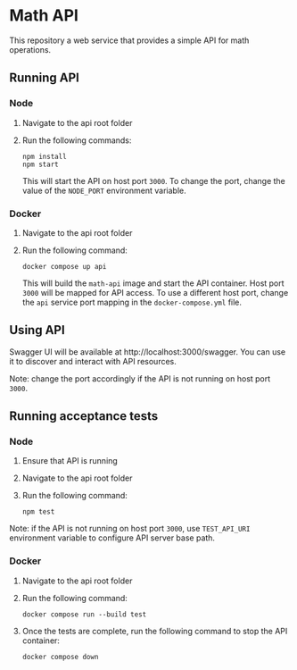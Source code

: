 # Math API

This repository a web service that provides a simple API for math operations.

## Running API

### Node

1. Navigate to the api root folder
2. Run the following commands:

    ```shell
    npm install
    npm start
    ```
    This will start the API on host port `3000`. To change the port, change the value of the `NODE_PORT` environment variable.

### Docker

1. Navigate to the api root folder
2. Run the following command:

    ```shell
    docker compose up api
    ```

    This will build the `math-api` image and start the API container. Host port `3000` will be mapped for API access. To use a different host port, change the `api` service port mapping in the `docker-compose.yml` file.

## Using API

Swagger UI will be available at http://localhost:3000/swagger. You can use it to discover and interact with API resources.

Note: сhange the port accordingly if the API is not running on host port `3000`.

## Running acceptance tests

### Node
1. Ensure that API is running
2. Navigate to the api root folder
3. Run the following command:

    ```shell
    npm test
    ```
Note: if the API is not running on host port `3000`, use `TEST_API_URI` environment variable to configure API server base path.

### Docker
1. Navigate to the api root folder
2. Run the following command:

    ```shell
    docker compose run --build test
    ```
3. Once the tests are complete, run the following command to stop the API container:

    ```shell
    docker compose down
    ```